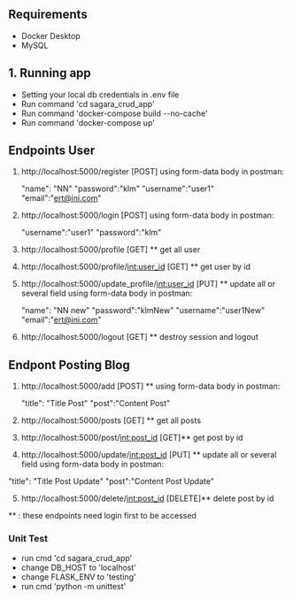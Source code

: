 ## Requirements
- Docker Desktop
- MySQL


## 1. Running app
- Setting your local db credentials in .env file
- Run command 'cd sagara_crud_app'
- Run command 'docker-compose build --no-cache'
- Run command 'docker-compose up'

## Endpoints User

1. http://localhost:5000/register  [POST]
   using form-data body in postman:

   "name": "NN"
   "password":"klm"
   "username":"user1"
   "email":"ert@ini.com"

2. http://localhost:5000/login  [POST]
   using form-data body in postman:

   "username":"user1"
   "password":"klm"

3. http://localhost:5000/profile  [GET] **
   get all user
   
4. http://localhost:5000/profile/<int:user_id>  [GET] **
   get user by id

5. http://localhost:5000/update_profile/<int:user_id>  [PUT] **
   update all or several field
   using form-data body in postman:

   "name": "NN new"
   "password":"klmNew"
   "username":"user1New"
   "email":"ert@ini.com"

6. http://localhost:5000/logout  [GET] **
   destroy session and logout



## Endpont Posting Blog

1. http://localhost:5000/add  [POST] **
   using form-data body in postman:

   "title": "Title Post"
   "post":"Content Post"


2. http://localhost:5000/posts  [GET] **
   get all posts
   
3. http://localhost:5000/post/<int:post_id>  [GET]**
   get post by id

4. http://localhost:5000/update/<int:post_id>  [PUT] **
   update all or several field
   using form-data body in postman:

  "title": "Title Post Update"
   "post":"Content Post Update"

5. http://localhost:5000/delete/<int:post_id>  [DELETE]**
   delete post by id


** : these endpoints need login first to be accessed




### Unit Test

- run cmd 'cd sagara_crud_app'
- change DB_HOST to 'localhost' 
- change FLASK_ENV to 'testing'
- run cmd 'python -m unittest'